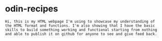 # odin-recipes
    Hi, this is my HTML webpage I'm using to showcase my understanding of the HTML format and functions. I'm also showing that I have the basic skills to build something working and functional starting from nothing and able to publish it on github for anyone to see and give feed back.